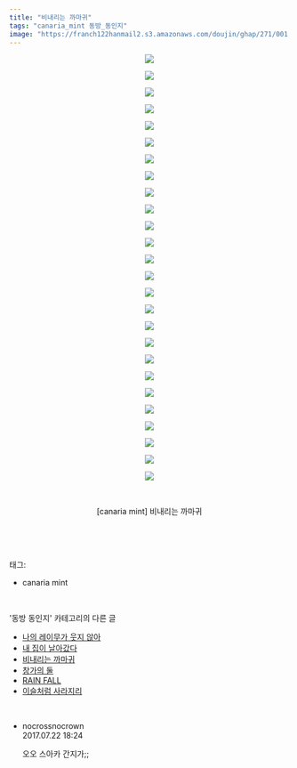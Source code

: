 ```yaml
---
title: "비내리는 까마귀"
tags: "canaria_mint 동방_동인지"
image: "https://franch122hanmail2.s3.amazonaws.com/doujin/ghap/271/001.jpg"
---
```

<div class="article">
<p style="text-align: center; clear: none; float: none;"><img src="{{ site.imgserver6 }}/ghap/271/001.jpg"/></p>
<p style="text-align: center; clear: none; float: none;"><img src="{{ site.imgserver6 }}/ghap/271/002.jpg"/></p>
<p style="text-align: center; clear: none; float: none;"><img src="{{ site.imgserver6 }}/ghap/271/003.jpg"/></p>
<p style="text-align: center; clear: none; float: none;"><img src="{{ site.imgserver6 }}/ghap/271/004.jpg"/></p>
<p style="text-align: center; clear: none; float: none;"><img src="{{ site.imgserver6 }}/ghap/271/005.jpg"/></p>
<p style="text-align: center; clear: none; float: none;"><img src="{{ site.imgserver6 }}/ghap/271/006.jpg"/></p>
<p style="text-align: center; clear: none; float: none;"><img src="{{ site.imgserver6 }}/ghap/271/007.jpg"/></p>
<p style="text-align: center; clear: none; float: none;"><img src="{{ site.imgserver6 }}/ghap/271/008.jpg"/></p>
<p style="text-align: center; clear: none; float: none;"><img src="{{ site.imgserver6 }}/ghap/271/009.jpg"/></p>
<p style="text-align: center; clear: none; float: none;"><img src="{{ site.imgserver6 }}/ghap/271/010.jpg"/></p>
<p style="text-align: center; clear: none; float: none;"><img src="{{ site.imgserver6 }}/ghap/271/011.jpg"/></p>
<p style="text-align: center; clear: none; float: none;"><img src="{{ site.imgserver6 }}/ghap/271/012.jpg"/></p>
<p style="text-align: center; clear: none; float: none;"><img src="{{ site.imgserver6 }}/ghap/271/013.jpg"/></p>
<p style="text-align: center; clear: none; float: none;"><img src="{{ site.imgserver6 }}/ghap/271/014.jpg"/></p>
<p style="text-align: center; clear: none; float: none;"><img src="{{ site.imgserver6 }}/ghap/271/015.jpg"/></p>
<p style="text-align: center; clear: none; float: none;"><img src="{{ site.imgserver6 }}/ghap/271/016.jpg"/></p>
<p style="text-align: center; clear: none; float: none;"><img src="{{ site.imgserver6 }}/ghap/271/017.jpg"/></p>
<p style="text-align: center; clear: none; float: none;"><img src="{{ site.imgserver6 }}/ghap/271/018.jpg"/></p>
<p style="text-align: center; clear: none; float: none;"><img src="{{ site.imgserver6 }}/ghap/271/019.jpg"/></p>
<p style="text-align: center; clear: none; float: none;"><img src="{{ site.imgserver6 }}/ghap/271/020.jpg"/></p>
<p style="text-align: center; clear: none; float: none;"><img src="{{ site.imgserver6 }}/ghap/271/021.jpg"/></p>
<p style="text-align: center; clear: none; float: none;"><img src="{{ site.imgserver6 }}/ghap/271/022.jpg"/></p>
<p style="text-align: center; clear: none; float: none;"><img src="{{ site.imgserver6 }}/ghap/271/023.jpg"/></p>
<p style="text-align: center; clear: none; float: none;"><img src="{{ site.imgserver6 }}/ghap/271/024.jpg"/></p>
<p style="text-align: center; clear: none; float: none;"><img src="{{ site.imgserver6 }}/ghap/271/025.jpg"/></p>
<p style="text-align: center; clear: none; float: none;"><img src="{{ site.imgserver6 }}/ghap/271/026.jpg"/></p>
<p style="text-align: center; clear: none; float: none;"><br/></p>
<p style="text-align: center; clear: none; float: none;">[canaria mint] 비내리는 까마귀</p>
<p><br/></p>
</div><br/>
<div class="tagTrail">
<p>태그: </p>
<ul>
<li>canaria mint</li>
</ul>
</div><br/>
<div class="another">
<p>'동방 동인지' 카테고리의 다른 글</p>
<ul>
<li><a href="/ghap_273">나의 레이무가 웃지 않아</a></li>
<li><a href="/ghap_272">내 집이 날아갔다</a></li>
<li><a href="/ghap_271">비내리는 까마귀</a></li>
<li><a href="/ghap_270">창가의 둘</a></li>
<li><a href="/ghap_269">RAIN FALL</a></li>
<li><a href="/ghap_268">이슬처럼 사라지리</a></li>
</ul>
</div><br/>
<div class="cb_module cb_fluid">
<div class="cb_wrt cb_profile">
<div class="comment">
<ul>
<li class="cb_thumb_off" id="comment15041855">
<div class="cb_comment_area">
<div class="cb_info_area">
<div class="cb_section">
<span class="cb_nick_name">nocrossnocrown</span>
</div>
<div class="cb_section">
<span class="cb_date">2017.07.22 18:24 </span>
</div>
</div>
<div class="cb_dsc_comment">
<p class="cb_dsc">
											오오 스아카 간지가;;
										</p>
</div>
</div></li>
</ul>
</div>
</div><!-- commentList close -->
</div><br/>
